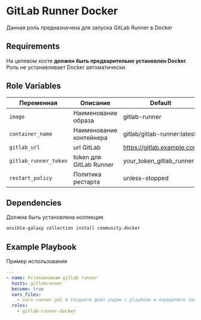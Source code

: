 GitLab Runner Docker
=========

Данная роль предназначена для запуска GitLab Runner в Docker


Requirements
------------

На целевом хосте **должен быть предварительно установлен Docker**. Роль не устанавливает Docker автоматически.



Role Variables
--------------

| Переменная             | Описание                   | Default
|------------------------|----------------------------|------------------------------
| `image`                | Наименование образа        | gitlab-runner               |
| `container_name`       | Наименование контейнера    | gitlab/gitlab-runner:latest |
| `gitlab_url`           | url GitLab                 | https://gitlab.example.com  |
| `gitlab_runner_token`  | token для GitLab Runner    | your_token_gitlab_runner    |
| `restart_policy`       | Политика рестарта          | unless-stopped              |

Dependencies
------------

Должна быть установлена коллекция
```bash
ansible-galaxy collection install community.docker
```

Example Playbook
----------------

Пример использования

```yml
---
- name: Устанавливам gitlab runner
  hosts: gitlabrunner
  become: true
  vars_files:
    - vars-runner.yml # Создайте файл рядом с playbook и определите переменные окружения
  roles:
    - gitlab-runner-docker
```



